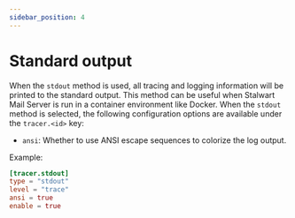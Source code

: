```yaml
---
sidebar_position: 4
---
```


# Standard output

When the `stdout` method is used, all tracing and logging information will be printed to the standard output. This method can be useful when Stalwart Mail Server is run in a container environment like Docker. When the `stdout` method is selected, the following configuration options are available under the `tracer.<id>` key:

- `ansi`: Whether to use ANSI escape sequences to colorize the log output.

Example: 

```toml
[tracer.stdout]
type = "stdout"
level = "trace"
ansi = true
enable = true
```
